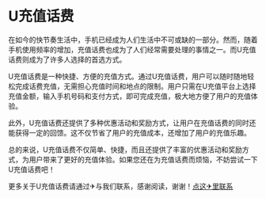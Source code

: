 # U充值话费

在如今的快节奏生活中，手机已经成为人们生活中不可或缺的一部分。然而，随着手机使用频率的增加，充值话费也成为了人们经常需要处理的事情之一。而U充值话费则成为了许多人选择的首选方式。

U充值话费是一种快捷、方便的充值方式。通过U充值话费，用户可以随时随地轻松完成话费充值，无需担心充值时间和地点的限制。用户只需在U充值平台上选择充值金额，输入手机号码和支付方式，即可完成充值，极大地方便了用户的充值体验。

此外，U充值话费还提供了多种优惠活动和奖励方式，让用户在充值话费的同时还能获得一定的回馈。这不仅节省了用户的充值成本，还增加了用户的充值乐趣。

总的来说，U充值话费不仅简单、快捷，而且还提供了丰富的优惠活动和奖励方式，为用户带来了更好的充值体验。如果您还在为充值话费而烦恼，不妨尝试一下U充值话费吧！

更多关于U充值话费请通过✈与我们联系，感谢阅读，谢谢！[点这✈里联系](https://b.k02.cc)